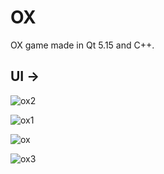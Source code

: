 # __OX__
OX game made in Qt 5.15 and C++.

## UI ->

![ox2](https://user-images.githubusercontent.com/49648562/148117676-33d18f03-5267-47d5-bb04-e8012c2b1999.png)

![ox1](https://user-images.githubusercontent.com/49648562/148117695-641f7186-1531-424b-96d0-92559f4d401d.png)

![ox](https://user-images.githubusercontent.com/49648562/148117721-3a2bc583-2289-4530-9df7-78e1c43204aa.png)

![ox3](https://user-images.githubusercontent.com/49648562/148117734-24609e6f-8bc9-42cf-85f4-8fcbb1fa94fc.png)

